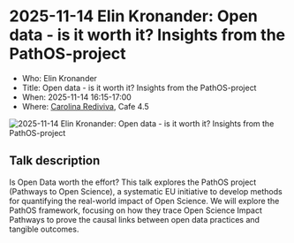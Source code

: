 # 2025-11-14 Elin Kronander: Open data - is it worth it? Insights from the PathOS-project

- Who: Elin Kronander
- Title: Open data - is it worth it? Insights from the PathOS-project
- When: 2025-11-14 16:15-17:00
- Where: [Carolina Rediviva](https://link.mazemap.com/90ZtnxI3), Cafe 4.5

![2025-11-14 Elin Kronander: Open data - is it worth it? Insights from the PathOS-project](poster.jpg)

## Talk description

Is Open Data worth the effort?
This talk explores the PathOS project (Pathways to Open Science),
a systematic EU initiative to develop methods for quantifying
the real-world impact of Open Science.
We will explore the PathOS framework,
focusing on how they trace Open Science Impact Pathways
to prove the causal links between open data practices and tangible outcomes.
